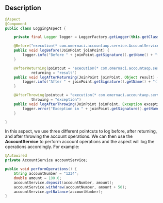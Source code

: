 ## Description

```java
@Aspect
@Component
public class LoggingAspect {

    private final Logger logger = LoggerFactory.getLogger(this.getClass());

    @Before("execution(* com.omernaci.accountaop.service.AccountService.*(..))")
    public void logBefore(JoinPoint joinPoint) {
        logger.info("Before " + joinPoint.getSignature().getName() + "()");
    }

    @AfterReturning(pointcut = "execution(* com.omernaci.accountaop.service.AccountService.*(..))",
            returning = "result")
    public void logAfterReturning(JoinPoint joinPoint, Object result) {
        logger.info("After " + joinPoint.getSignature().getName() + "(): " + result);
    }

    @AfterThrowing(pointcut = "execution(* com.omernaci.accountaop.service.AccountService.*(..))",
            throwing = "exception")
    public void logAfterThrowing(JoinPoint joinPoint, Exception exception) {
        logger.error("Exception in " + joinPoint.getSignature().getName() + "(): " + exception.getMessage());
    }

}
```

In this aspect, we use three different pointcuts to log before, after returning, 
and after throwing the account operations. We can then use the **AccountService** to perform account operations and the aspect will log the operations accordingly. For example:

```java
@Autowired
private AccountService accountService;

public void performOperations() {
    String accountNumber = "1234";
    double amount = 100.0;
    accountService.deposit(accountNumber, amount);
    accountService.withdraw(accountNumber, amount + 50);
    accountService.getBalance(accountNumber);
}

```
